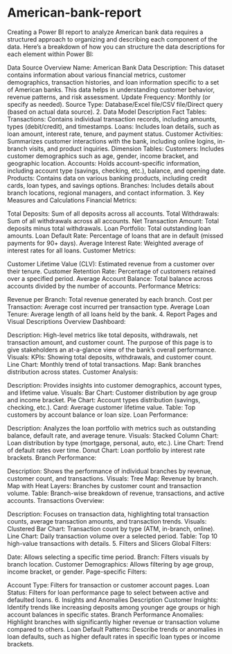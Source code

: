 # American-bank-report
Creating a Power BI report to analyze American bank data requires a structured approach to organizing and describing each component of the data. Here’s a breakdown of how you can structure the data descriptions for each element within Power BI:

Data Source Overview
Name: American Bank Data
Description: This dataset contains information about various financial metrics, customer demographics, transaction histories, and loan information specific to a set of American banks. This data helps in understanding customer behavior, revenue patterns, and risk assessment.
Update Frequency: Monthly (or specify as needed).
Source Type: Database/Excel file/CSV file/Direct query (based on actual data source).
2. Data Model Description
Fact Tables:
Transactions: Contains individual transaction records, including amounts, types (debit/credit), and timestamps.
Loans: Includes loan details, such as loan amount, interest rate, tenure, and payment status.
Customer Activities: Summarizes customer interactions with the bank, including online logins, in-branch visits, and product inquiries.
Dimension Tables:
Customers: Includes customer demographics such as age, gender, income bracket, and geographic location.
Accounts: Holds account-specific information, including account type (savings, checking, etc.), balance, and opening date.
Products: Contains data on various banking products, including credit cards, loan types, and savings options.
Branches: Includes details about branch locations, regional managers, and contact information.
3. Key Measures and Calculations
Financial Metrics:

Total Deposits: Sum of all deposits across all accounts.
Total Withdrawals: Sum of all withdrawals across all accounts.
Net Transaction Amount: Total deposits minus total withdrawals.
Loan Portfolio: Total outstanding loan amounts.
Loan Default Rate: Percentage of loans that are in default (missed payments for 90+ days).
Average Interest Rate: Weighted average of interest rates for all loans.
Customer Metrics:

Customer Lifetime Value (CLV): Estimated revenue from a customer over their tenure.
Customer Retention Rate: Percentage of customers retained over a specified period.
Average Account Balance: Total balance across accounts divided by the number of accounts.
Performance Metrics:

Revenue per Branch: Total revenue generated by each branch.
Cost per Transaction: Average cost incurred per transaction type.
Average Loan Tenure: Average length of all loans held by the bank.
4. Report Pages and Visual Descriptions
Overview Dashboard:

Description: High-level metrics like total deposits, withdrawals, net transaction amount, and customer count. The purpose of this page is to give stakeholders an at-a-glance view of the bank’s overall performance.
Visuals:
KPIs: Showing total deposits, withdrawals, and customer count.
Line Chart: Monthly trend of total transactions.
Map: Bank branches distribution across states.
Customer Analysis:

Description: Provides insights into customer demographics, account types, and lifetime value.
Visuals:
Bar Chart: Customer distribution by age group and income bracket.
Pie Chart: Account types distribution (savings, checking, etc.).
Card: Average customer lifetime value.
Table: Top customers by account balance or loan size.
Loan Performance:

Description: Analyzes the loan portfolio with metrics such as outstanding balance, default rate, and average tenure.
Visuals:
Stacked Column Chart: Loan distribution by type (mortgage, personal, auto, etc.).
Line Chart: Trend of default rates over time.
Donut Chart: Loan portfolio by interest rate brackets.
Branch Performance:

Description: Shows the performance of individual branches by revenue, customer count, and transactions.
Visuals:
Tree Map: Revenue by branch.
Map with Heat Layers: Branches by customer count and transaction volume.
Table: Branch-wise breakdown of revenue, transactions, and active accounts.
Transactions Overview:

Description: Focuses on transaction data, highlighting total transaction counts, average transaction amounts, and transaction trends.
Visuals:
Clustered Bar Chart: Transaction count by type (ATM, in-branch, online).
Line Chart: Daily transaction volume over a selected period.
Table: Top 10 high-value transactions with details.
5. Filters and Slicers
Global Filters:

Date: Allows selecting a specific time period.
Branch: Filters visuals by branch location.
Customer Demographics: Allows filtering by age group, income bracket, or gender.
Page-specific Filters:

Account Type: Filters for transaction or customer account pages.
Loan Status: Filters for loan performance page to select between active and defaulted loans.
6. Insights and Anomalies Description
Customer Insights: Identify trends like increasing deposits among younger age groups or high account balances in specific states.
Branch Performance Anomalies: Highlight branches with significantly higher revenue or transaction volume compared to others.
Loan Default Patterns: Describe trends or anomalies in loan defaults, such as higher default rates in specific loan types or income brackets.

